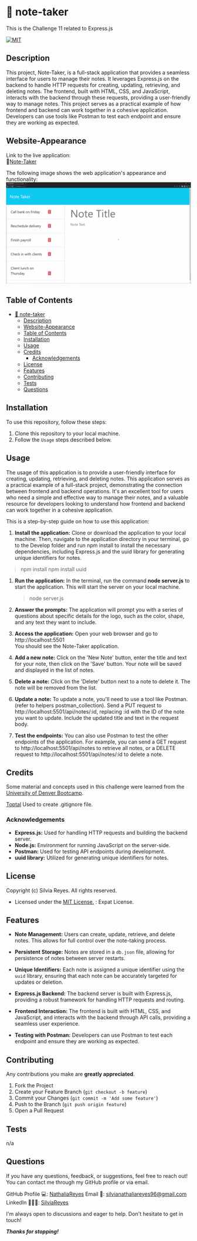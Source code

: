 # 📝 note-taker
This is the Challenge 11 related to Express.js

[![MIT](https://img.shields.io/badge/License-MIT-blue.svg)](https://opensource.org/licenses/MIT)

## Description
This project, Note-Taker, is a full-stack application that provides a seamless interface for users to manage their notes. It leverages Express.js on the backend to handle HTTP requests for creating, updating, retrieving, and deleting notes. The frontend, built with HTML, CSS, and JavaScript, interacts with the backend through these requests, providing a user-friendly way to manage notes. This project serves as a practical example of how frontend and backend can work together in a cohesive application. Developers can use tools like Postman to test each endpoint and ensure they are working as expected.

## Website-Appearance

Link to the live application:  
🔗[Note-Taker](https://note-taker-1-trsz.onrender.com)

The following image shows the web application's appearance and functionality:
![APPEARANCE-APPLICATION](./Assets/11-express-homework-demo.gif)

## Table of Contents
- [📝 note-taker](#-note-taker)
  - [Description](#description)
  - [Website-Appearance](#website-appearance)
  - [Table of Contents](#table-of-contents)
  - [Installation](#installation)
  - [Usage](#usage)
  - [Credits](#credits)
    - [Acknowledgements](#acknowledgements)
  - [License](#license)
  - [Features](#features)
  - [Contributing](#contributing)
  - [Tests](#tests)
  - [Questions](#questions)

## Installation

To use this repository, follow these steps:

1. Clone this repository to your local machine.
2. Follow the `Usage` steps described below.
  
## Usage

The usage of this application is to provide a user-friendly interface for creating, updating, retrieving, and deleting notes. This application serves as a practical example of a full-stack project, demonstrating the connection between frontend and backend operations. It's an excellent tool for users who need a simple and effective way to manage their notes, and a valuable resource for developers looking to understand how frontend and backend can work together in a cohesive application.

This is a step-by-step guide on how to use this application:
1. **Install the application:** Clone or download the application to your local machine. Then, navigate to the application directory in your terminal, go to the Develop folder and run npm install to install the necessary dependencies, including Express.js and the uuid library for generating unique identifiers for notes.
  > npm install
  > npm install uuid

1. **Run the application:** In the terminal, run the command **node server.js** to start the application. This will start the server on your local machine.
   > node server.js

2. **Answer the prompts:** The application will prompt you with a series of questions about specific details for the logo, such as the color, shape, and any text they want to include.

3. **Access the application:** Open your web browser and go to http://localhost:5501  
   You should see the Note-Taker application.

4. **Add a new note:** Click on the 'New Note' button, enter the title and text for your note, then click on the 'Save' button. Your note will be saved and displayed in the list of notes.
   
5. **Delete a note:** Click on the 'Delete' button next to a note to delete it. The note will be removed from the list.
   
6. **Update a note:** To update a note, you'll need to use a tool like Postman.(refer to helpers postman_collection). Send a PUT request to http://localhost:5501/api/notes/:id, replacing :id with the ID of the note you want to update. Include the updated title and text in the request body.
   
7. **Test the endpoints:** You can also use Postman to test the other endpoints of the application. For example, you can send a GET request to http://localhost:5501/api/notes to retrieve all notes, or a DELETE request to http://localhost:5501/api/notes/:id to delete a note.

## Credits

Some material and concepts used in this challenge were learned from the [University of Denver Bootcamp](https://bootcamp.du.edu/coding/).

[Toptal](https://www.toptal.com/developers/gitignore) Used to create .gitignore file.

### Acknowledgements

- **Express.js:** Used for handling HTTP requests and building the backend server.
- **Node.js:** Environment for running JavaScript on the server-side.
- **Postman:** Used for testing API endpoints during development.
- **uuid library:** Utilized for generating unique identifiers for notes.

## License

Copyright (c) Silvia Reyes. All rights reserved.

+ Licensed under the [MIT License.](https://opensource.org/licenses/MIT) : Expat License.


## Features

+ **Note Management:** Users can create, update, retrieve, and delete notes. This allows for full control over the note-taking process.

+ **Persistent Storage:** Notes are stored in a `db.json` file, allowing for persistence of notes between server restarts.

+ **Unique Identifiers:** Each note is assigned a unique identifier using the `uuid` library, ensuring that each note can be accurately targeted for updates or deletion.

+ **Express.js Backend:** The backend server is built with Express.js, providing a robust framework for handling HTTP requests and routing.

+ **Frontend Interaction:** The frontend is built with HTML, CSS, and JavaScript, and interacts with the backend through API calls, providing a seamless user experience.

+ **Testing with Postman:** Developers can use Postman to test each endpoint and ensure they are working as expected.

## Contributing

Any contributions you make are **greatly appreciated**.

1. Fork the Project
2. Create your Feature Branch (`git checkout -b feature`)
3. Commit your Changes (`git commit -m 'Add some feature'`)
4. Push to the Branch (`git push origin feature`)
5. Open a Pull Request

## Tests

n/a

## Questions
If you have any questions, feedback, or suggestions, feel free to reach out! You can contact me through my GitHub profile or via email.

GitHub Profile 💻: [NathaliaReyes](https://github.com/NathaliaReyes)
Email 📧: silvianathaliareyes96@gmail.com
LinkedIn 👩🏻‍💻: [SilviaReyes](https://www.linkedin.com/in/silvia-reyes-2b907123b/)

I'm always open to discussions and eager to help. Don't hesitate to get in touch!



***Thanks for stopping!***